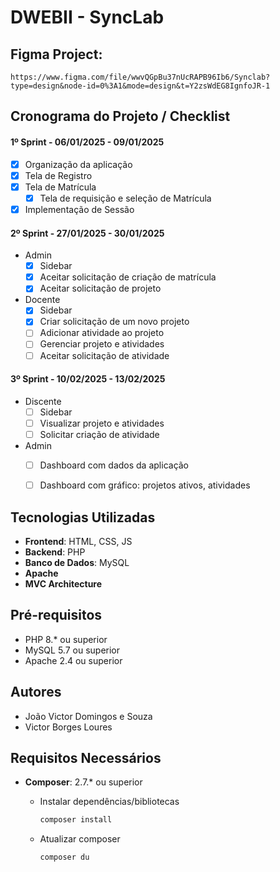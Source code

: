 # DWEBII - SyncLab

## Figma Project:
```blockquote
https://www.figma.com/file/wwvQGpBu37nUcRAPB96Ib6/Synclab?type=design&node-id=0%3A1&mode=design&t=Y2zsWdEG8IgnfoJR-1
```

## Cronograma do Projeto / Checklist
#### 1º Sprint - 06/01/2025 - 09/01/2025
- [x] Organização da aplicação
- [x] Tela de Registro
- [x] Tela de Matrícula
    - [x] Tela de requisição e seleção de Matrícula
- [x] Implementação de Sessão

#### 2º Sprint - 27/01/2025 - 30/01/2025
- Admin
  - [x] Sidebar
  - [x] Aceitar solicitação de criação de matrícula
  - [x] Aceitar solicitação de projeto
- Docente
  - [x] Sidebar
  - [x] Criar solicitação de um novo projeto
  - [ ] Adicionar atividade ao projeto
  - [ ] Gerenciar projeto e atividades
  - [ ] Aceitar solicitação de atividade

#### 3º Sprint - 10/02/2025 - 13/02/2025
- Discente
  - [ ] Sidebar
  - [ ] Visualizar projeto e atividades
  - [ ] Solicitar criação de atividade
- Admin
  - [ ] Dashboard com dados da aplicação
  - [ ] Dashboard com gráfico: projetos ativos, atividades


## Tecnologias Utilizadas

- **Frontend**: HTML, CSS, JS
- **Backend**: PHP
- **Banco de Dados**: MySQL
- **Apache**
- **MVC Architecture**

## Pré-requisitos
- PHP 8.* ou superior
- MySQL 5.7 ou superior
- Apache 2.4 ou superior


## Autores
- João Victor Domingos e Souza
- Victor Borges Loures

## Requisitos Necessários
- **Composer**: 2.7.* ou superior
  - Instalar dependências/bibliotecas
    ```bash
    composer install
    ```
    
  - Atualizar composer
    ```bash
    composer du
    ```
